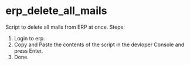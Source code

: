 # erp_delete_all_mails
Script to delete all mails from ERP at once.
Steps:
1) Login to erp.
2) Copy and Paste the contents of the script in the devloper Console and press Enter.
3) Done.
